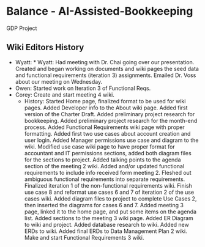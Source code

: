 # Balance - AI-Assisted-Bookkeeping
GDP Project

## Wiki Editors History
* Wyatt: * Wyatt: Had meeting with Dr. Chai going over our presentation. Created and began working on documents and wiki pages the seed data and functional requirements (iteration 3) assignments. Emailed Dr. Voss about our meeting on Wednesday.
* Owen: Started work on Iteration 3 of Functional Reqs.
* Corey: Create and start meeting 4 wiki.
  * History: Started Home page, finalized format to be used for wiki pages. Added Developer info to the About wiki page. Added first version of the Charter Draft. Added preliminary project research for bookkeeping. Added preliminary project research for the month-end process. Added Functional Requirements wiki page with proper formatting. Added first two use cases about account creation and user login. Added Manager permissions use case and diagram to the wiki. Modified use case wiki page to have proper format for accountant and IT permissions sections, added both diagram files for the sections to project. Added talking points to the agenda section of the meeting 2 wiki. Added and/or updated functional requirements to include info received form meeting 2. Fleshed out ambiguous functional requirements into separate requirements. Finalized iteration 1 of the non-functional requirements wiki. Finish use case 8 and reformat use cases 6 and 7 of iteration 2 of the use cases wiki. Added diagram files to project to complete Use Cases 2, then inserted the diagrams for cases 6 and 7. Added meeting 3 page, linked it to the home page, and put some items on the agenda list. Added sections to the meeting 3 wiki page. Added ER Diagram to wiki and project. Added database research to wiki. Added new ERDs to wiki. Added final ERDs to Data Management Plan 2 wiki. Make and start Functional Requirements 3 wiki.

